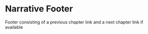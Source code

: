 # Narrative Footer

Footer consisting of a previous chapter link and a next chapter link if available
